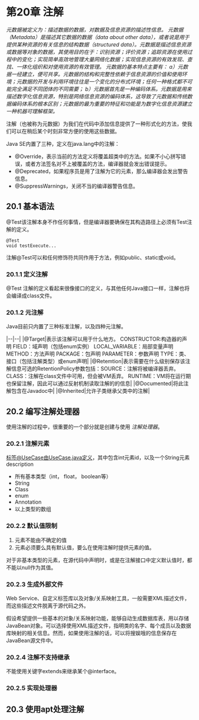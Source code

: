 # 第20章 注解 #

*元数据被定义为：描述数据的数据，对数据及信息资源的描述性信息。
元数据（Metadata）是描述其它数据的数据（data about other data），或者说是用于提供某种资源的有关信息的结构数据（structured data）。元数据是描述信息资源或数据等对象的数据，其使用目的在于：识别资源；评价资源；追踪资源在使用过程中的变化；实现简单高效地管理大量网络化数据；实现信息资源的有效发现、查找、一体化组织和对使用资源的有效管理。 元数据的基本特点主要有：
a）元数据一经建立，便可共享。元数据的结构和完整性依赖于信息资源的价值和使用环境；元数据的开发与利用环境往往是一个变化的分布式环境；任何一种格式都不可能完全满足不同团体的不同需要；
b）元数据首先是一种编码体系。元数据是用来描述数字化信息资源，特别是网络信息资源的编码体系，这导致了元数据和传统数据编码体系的根本区别；元数据的最为重要的特征和功能是为数字化信息资源建立一种机器可理解框架。*

注解（也被称为元数据）为我们在代码中添加信息提供了一种形式化的方法，使我们可以在稍后某个时刻非常方便的使用这些数据。

Java SE内置了三种，定义在java.lang中的注解：

* @Override，表示当前的方法定义将覆盖超类中的方法。如果不小心拼写错误，或者方法签名对不上被覆盖的方法，编译器就会发出错误提示。
* @Deprecated，如果程序员是用了注解为它的元素，那么编译器会发出警告信息。
* @SuppressWarnings，关闭不当的编译器警告信息。

## 20.1 基本语法 ##

@Test该注解本身不作任何事情，但是编译器要确保在其构造路径上必须有Test注解的定义。

	@Test
	void testExecute...

注解@Test可以和任何修饰符共同作用于方法，例如public、static或void。

### 20.1.1 定义注解 ###

@Test 注解的定义看起来很像接口的定义，与其他任何Java接口一样，注解也将会编译成class文件。

### 20.1.2 元注解 ###

Java目前只内置了三种标准注解，以及四种元注解。

|--|--|
|@Target|表示该注解可以用于什么地方。 CONSTRUCTOR:构造器的声明 FIELD：域声明（包括enum实例） LOCAL_VARIABLE：局部变量声明 METHOD：方法声明 PACKAGE：包声明 PARAMETER：参数声明 TYPE：类、接口（包括注解类型）或enum声明|
|@Retemtion|表示需要在什么级别保存该注解信息可选的RetentionPolicy参数包括：SOURCE：注解将被编译器丢弃。 CLASS：注解在class文件中可用，但会被VM丢弃。 RUNTIME：VM将在运行期也保留注解，因此可以通过反射机制读取注解的的信息|
|@Documented|将此注解包含在Javadoc中|
|@Inherited|允许子类继承父类中的注解|

## 20.2 编写注解处理器 ##

使用注解的过程中，很重要的一个部分就是创建与使用 *注解处理器*。

### 20.2.1 注解元素 ###

标签@UseCase由UseCase.java定义，其中包含int元素id，以及一个String元素description

* 所有基本类型（int， float， boolean等）
* String
* Class
* enum
* Annotation
* 以上类型的数组

### 20.2.2 默认值限制 ###

1. 元素不能由不确定的值
2. 元素必须要么具有默认值，要么在使用注解时提供元素的值。

对于非基本类型的元素，在源代码中声明时，或是在注解接口中定义默认值时，都不能以null作为其值。

### 20.2.3 生成外部文件 ###

Web Service、自定义标签库以及对象/关系映射工具，一般需要XML描述文件，而这些描述文件脱离于源代码之外。

假设希望提供一些基本的对象/关系映射功能，能够自动生成数据库表，用以存储JavaBean对象。可以选择使用XML描述文件，指明类的名字、每个成员以及数据库映射的相关信息。然而，如果使用注解的话，可以将搜娱哦的信息保存在JavaBean源文件中。

### 20.2.4 注解不支持继承 ###

不能使用关键字extends来继承某个@interface。

### 20.2.5 实现处理器 ###


## 20.3 使用apt处理注解 ##